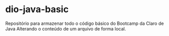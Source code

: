# dio-java-basic
Repositório para armazenar todo o código básico do Bootcamp da Claro de Java 
Alterando o conteúdo de um arquivo de forma local.
